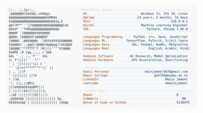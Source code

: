 <picture>
  <source srcset="https://raw.githubusercontent.com/mmazinjameel/mmazinjameel/main/dark_mode.svg?v=1740161563" media="(prefers-color-scheme: dark)">
  <img src="https://raw.githubusercontent.com/mmazinjameel/mmazinjameel/main/light_mode.svg?v=1740161563">
</picture>
